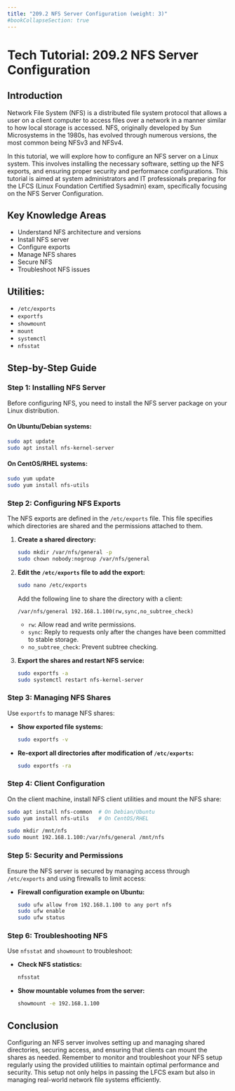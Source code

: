 ```yaml
---
title: "209.2 NFS Server Configuration (weight: 3)"
#bookCollapseSection: true
---
```


# Tech Tutorial: 209.2 NFS Server Configuration

## Introduction

Network File System (NFS) is a distributed file system protocol that allows a user on a client computer to access files over a network in a manner similar to how local storage is accessed. NFS, originally developed by Sun Microsystems in the 1980s, has evolved through numerous versions, the most common being NFSv3 and NFSv4.

In this tutorial, we will explore how to configure an NFS server on a Linux system. This involves installing the necessary software, setting up the NFS exports, and ensuring proper security and performance configurations. This tutorial is aimed at system administrators and IT professionals preparing for the LFCS (Linux Foundation Certified Sysadmin) exam, specifically focusing on the NFS Server Configuration.

## Key Knowledge Areas

- Understand NFS architecture and versions
- Install NFS server
- Configure exports
- Manage NFS shares
- Secure NFS
- Troubleshoot NFS issues

## Utilities:

- `/etc/exports`
- `exportfs`
- `showmount`
- `mount`
- `systemctl`
- `nfsstat`

## Step-by-Step Guide

### Step 1: Installing NFS Server

Before configuring NFS, you need to install the NFS server package on your Linux distribution.

#### On Ubuntu/Debian systems:

```bash
sudo apt update
sudo apt install nfs-kernel-server
```

#### On CentOS/RHEL systems:

```bash
sudo yum update
sudo yum install nfs-utils
```

### Step 2: Configuring NFS Exports

The NFS exports are defined in the `/etc/exports` file. This file specifies which directories are shared and the permissions attached to them.

1. **Create a shared directory:**

    ```bash
    sudo mkdir /var/nfs/general -p
    sudo chown nobody:nogroup /var/nfs/general
    ```

2. **Edit the `/etc/exports` file to add the export:**

    ```bash
    sudo nano /etc/exports
    ```

    Add the following line to share the directory with a client:

    ```plaintext
    /var/nfs/general 192.168.1.100(rw,sync,no_subtree_check)
    ```

    - `rw`: Allow read and write permissions.
    - `sync`: Reply to requests only after the changes have been committed to stable storage.
    - `no_subtree_check`: Prevent subtree checking.

3. **Export the shares and restart NFS service:**

    ```bash
    sudo exportfs -a
    sudo systemctl restart nfs-kernel-server
    ```

### Step 3: Managing NFS Shares

Use `exportfs` to manage NFS shares:

- **Show exported file systems:**

    ```bash
    sudo exportfs -v
    ```

- **Re-export all directories after modification of `/etc/exports`:**

    ```bash
    sudo exportfs -ra
    ```

### Step 4: Client Configuration

On the client machine, install NFS client utilities and mount the NFS share:

```bash
sudo apt install nfs-common  # On Debian/Ubuntu
sudo yum install nfs-utils   # On CentOS/RHEL

sudo mkdir /mnt/nfs
sudo mount 192.168.1.100:/var/nfs/general /mnt/nfs
```

### Step 5: Security and Permissions

Ensure the NFS server is secured by managing access through `/etc/exports` and using firewalls to limit access:

- **Firewall configuration example on Ubuntu:**

    ```bash
    sudo ufw allow from 192.168.1.100 to any port nfs
    sudo ufw enable
    sudo ufw status
    ```

### Step 6: Troubleshooting NFS

Use `nfsstat` and `showmount` to troubleshoot:

- **Check NFS statistics:**

    ```bash
    nfsstat
    ```

- **Show mountable volumes from the server:**

    ```bash
    showmount -e 192.168.1.100
    ```

## Conclusion

Configuring an NFS server involves setting up and managing shared directories, securing access, and ensuring that clients can mount the shares as needed. Remember to monitor and troubleshoot your NFS setup regularly using the provided utilities to maintain optimal performance and security. This setup not only helps in passing the LFCS exam but also in managing real-world network file systems efficiently.